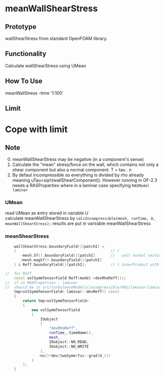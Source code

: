 # meanWallShearStress

## Prototype
wallShearStress from standard OpenFOAM library.

## Functionality
Calculate wallShearStress using UMean

## How To Use
meanWallStress -time '1:100'

## Limit


# Cope with limit

## Note
0. meanWallShearStress may be negative (in a component's sense)
1. Calculate the "mean" stress/force on the wall, which contains not only a shear component but also a normal component.
T = tau . n   
2. By defaut incompressible so everything is divided by rho already meaning uTau=sqrt(wallShearComponent)). However running in OF-2.3 needs a RASProperties where in a laminar case specifying `RASModel laminar`
### UMean
read UMean as entry stored in variable U   
calculate meanWallShearStress by `calcIncompressible(mesh, runTime, U, meanWallShearStress);` results are put in varirable meanWallShearStress
### meanShearStress
```cpp
    wallShearStress.boundaryField()[patchI] =
    (											// (
       -mesh.Sf().boundaryField()[patchI]       //   unit normal vector
       /mesh.magSf().boundaryField()[patchI]
    ) & Reff.boundaryField()[patchI];           // ) innerProduct with the stressTensor

//  for Reff
	const volSymmTensorField Reff(model->devRhoReff());	
//  if in RASProperties : laminar
//  should be in src/turbulenceModels/incompressible/RAS/laminar/laminar.C
	tmp<volSymmTensorField> laminar::devReff() const
	{
	    return tmp<volSymmTensorField>
	    (
	        new volSymmTensorField
	        (
	            IOobject
	            (
	                "devRhoReff",
	                runTime_.timeName(),
	                mesh_,
	                IOobject::NO_READ,
	                IOobject::NO_WRITE
	            ),
	           -nu()*dev(twoSymm(fvc::grad(U_)))
	        )
	    );
	}
```
